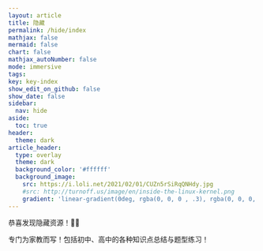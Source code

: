 ```yaml
---
layout: article
title: 隐藏
permalink: /hide/index
mathjax: false
mermaid: false
chart: false
mathjax_autoNumber: false
mode: immersive
tags: 
key: key-index
show_edit_on_github: false
show_date: false
sidebar:
  nav: hide
aside:
  toc: true
header:
  theme: dark
article_header:
  type: overlay
  theme: dark
  background_color: '#ffffff'
  background_image:
    src: https://i.loli.net/2021/02/01/CUZn5rSiRqQNHdy.jpg
    #src: http://turnoff.us/image/en/inside-the-linux-kernel.png
    gradient: 'linear-gradient(0deg, rgba(0, 0, 0 , .3), rgba(0, 0, 0, .3))'
---
```


<!--more-->
<!-- more -->

恭喜发现隐藏资源！🥳🎉

专门为家教而写！包括初中、高中的各种知识点总结与题型练习！